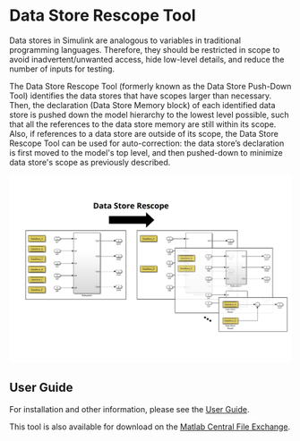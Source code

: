 # Data Store Rescope Tool

Data stores in Simulink are analogous to variables in traditional programming languages. Therefore, they should be restricted in scope to avoid inadvertent/unwanted access, hide low-level details, and reduce the number of inputs for testing.

The Data Store Rescope Tool (formerly known as the Data Store Push-Down Tool) identifies the data stores that have scopes larger than necessary. Then, the declaration (Data Store Memory block) of each identified data store is pushed down the model hierarchy to the lowest level possible, such that all the references to the data store memory are still within its scope. Also, if references to a data store are outside of its scope, the Data Store Rescope Tool can be used for auto-correction: the data store’s declaration is first moved to the model's top level, and then pushed-down to minimize data store's scope as previously described.

<img src="imgs/DataStoreRescope_Cover.png" width="650">

## User Guide
For installation and other information, please see the [User Guide](doc/DataStoreRescope_UserGuide.pdf).

This tool is also available for download on the [Matlab Central File Exchange](https://www.mathworks.com/matlabcentral/fileexchange/51160-data-store-rescope-tool).
